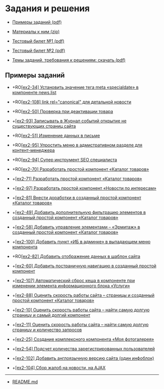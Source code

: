 # Задания и решения

* [Примеры заданий (pdf)](../pubinfo/Ex2AllType.pdf)

* [Материалы к ним (zip)](../pubinfo/Ex2DemoMaterials.zip)

* [Тестовый билет №1 (pdf)](../pubinfo/Ex2Demo1.pdf)

* [Тестовый билет №2 (pdf)](../pubinfo/Ex2Demo2.pdf)

* [Темы заданий, требования к решениям: скачать (pdf)](../pubinfo/Ex2Description.pdf)

## Примеры заданий

* +RO[[ex2-34] Установить значение тега meta «specialdate» в компоненте news.list](./ex2-34.md)

* +RO[[ex2-108] link rel="canonical" для детальной новости](./ex2-108.md)

* +RO[[ex2-50] Проверка при деактивации товара](./ex2-50.md)

* +[[ex2-93] Записывать в Журнал событий открытие не существующих страниц сайта](./ex2-93.md)

* +RO[[ex2-51] Изменение данных в письме](./ex2-51.md)

* +RO[[ex2-95] Упростить меню в адмистративном разделе для контент-менеджера](./ex2-95.md)

* +RO[[ex2-94] Супер инструмент SEO специалиста](./ex2-94.md)

* +RO[[ex2-70] Разработать простой компонент «Каталог товаров»](./ex2-70.md)

* +[[ex2-71] Разработать простой компонент «Каталог товаров»](./ex2-71.md)

* +[[ex2-97] Разработать простой компонент «Новости по интересам»](./ex2-97.md)

* +[[ex2-81] Внести доработки в созданный простой компонент «Каталог товаров»](./ex2-81.md)

* +[[ex2-49] Добавить дополнительную фильтрацию элементов в созданный простой компонент «Каталог товаров»](./ex2-49.md)

* +[[ex2-58] Добавить управление элементами – «Эрмитаж» в созданный простой компонент «Каталог товаров»](./ex2-58.md)

* +[[ex2-100] Добавить пункт «ИБ в админке» в выпадающем меню компонента](./ex2-100.md)

* +RO[[ex2-82] Добавить отображение данных в шаблон сайта](./ex2-82.md)

* +[[ex2-60] Добавить постраничную навигацию в созданный простой компонент](./ex2-60.md)

* +[[ex2-107] Автоматический сброс кеша в компоненте при изменении элемента информационного блока «Услуги»](./ex2-107.md)

* +[[ex2-88] Оценить скорость работы сайта – страницы и созданный простой компонент «Каталог товаров»](./ex2-88.md)

* +[[ex2-10] Оценить скорость работы сайта – найти самую долгую страницу и самый долгий компонент](./ex2-10.md)

* +[[ex2-11] Оценить скорость работы сайта – найти самую долгую страницу и количество запросов](./ex2-11.md)

* +[[ex2-25] Создание комплексного компонента «Моя фотогалерея»](./ex2-25.md)

* +[[ex2-54] Подсчет количества зарегистрированных пользователей](./ex2-54.md)

* +[[ex2-102] Добавить англоязычную версию сайта (один инфоблок)](./ex2-102.md)

* +[[ex2-104] Сбор жалоб на новости, на AJAX](./ex2-104.md)

____
* [README.md](../../README.md)
